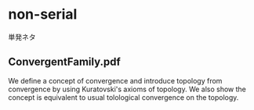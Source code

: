 # non-serial
単発ネタ

## ConvergentFamily.pdf
We define a concept of convergence and introduce topology from convergence by using Kuratovski's axioms of topology. We also show the concept is equivalent to usual tolological convergence on the topology.

